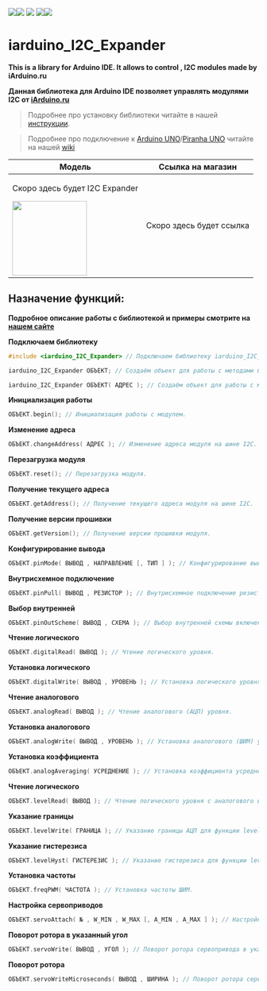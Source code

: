 [![](https://iarduino.ru/img/logo.svg)](https://iarduino.ru)[![](https://wiki.iarduino.ru/img/git-shop.svg?3)](https://iarduino.ru) [![](https://wiki.iarduino.ru/img/git-wiki.svg?2)](https://wiki.iarduino.ru) [![](https://wiki.iarduino.ru/img/git-lesson.svg?2)](https://lesson.iarduino.ru)[![](https://wiki.iarduino.ru/img/git-forum.svg?2)](http://forum.trema.ru)

# iarduino\_I2C\_Expander

**This is a library for Arduino IDE. It allows to control [](), I2C modules made by iArduino.ru**

**Данная библиотека для Arduino IDE позволяет управлять модулями I2C []() от [iArduino.ru](https://iarduino.ru)**

> Подробнее про установку библиотеки читайте в нашей [инструкции](https://wiki.iarduino.ru/page/Installing_libraries/).

> Подробнее про подключение к [Arduino UNO](https://iarduino.ru/shop/boards/arduino-uno-r3.html)/[Piranha UNO](https://iarduino.ru/shop/boards/piranha-uno-r3.html) читайте на нашей [wiki]()


| Модель | Ссылка на магазин |
|---|---|
| <p>Скоро здесь будет I2C Expander</p> <img src="https://wiki.iarduino.ru/img/resources/xxxx/xxxx.svg" width="150px"></img>| Скоро здесь будет ссылка |


## Назначение функций:

**Подробное описание работы с библиотекой и примеры смотрите на [нашем сайте](about:blank)**

**Подключаем библиотеку** 

```C++
#include <iarduino_I2C_Expander> // Подключаем библиотеку iarduino_I2C_Expander для работы с модулем.

iarduino_I2C_Expander ОБЪЕКТ; // Создаём объект для работы с методами библиотеки без указания адреса модуля на шине I2C.

iarduino_I2C_Expander ОБЪЕКТ( АДРЕС ); // Создаём объект для работы с методами библиотеки указывая адрес модуля на шине I2C.
```

**Инициализация работы** 

```C++
ОБЪЕКТ.begin(); // Инициализация работы с модулем.
```

**Изменение адреса** 

```C++
ОБЪЕКТ.changeAddress( АДРЕС ); // Изменение адреса модуля на шине I2C.
```

**Перезагрузка модуля**

```C++
ОБЪЕКТ.reset(); // Перезагрузка модуля.
```

**Получение текущего адреса** 

```C++
ОБЪЕКТ.getAddress(); // Получение текущего адреса модуля на шине I2C.
```

**Получение версии прошивки** 

```C++
ОБЪЕКТ.getVersion(); // Получение версии прошивки модуля.
```

**Конфигурирование вывода**

```C++
ОБЪЕКТ.pinMode( ВЫВОД , НАПРАВЛЕНИЕ [, ТИП ] ); // Конфигурирование вывода.
```

**Внутрисхемное подключение** 

```C++
ОБЪЕКТ.pinPull( ВЫВОД , РЕЗИСТОР ); // Внутрисхемное подключение резистора к выводу.
```

**Выбор внутренней** 

```C++
ОБЪЕКТ.pinOutScheme( ВЫВОД , СХЕМА ); // Выбор внутренней схемы включения выхода.
```

**Чтение логического** 

```C++
ОБЪЕКТ.digitalRead( ВЫВОД ); // Чтение логического уровня.
```

**Установка логического** 

```C++
ОБЪЕКТ.digitalWrite( ВЫВОД , УРОВЕНЬ ); // Установка логического уровня.
```

**Чтение аналогового** 

```C++
ОБЪЕКТ.analogRead( ВЫВОД ); // Чтение аналогового (АЦП) уровня.
```

**Установка аналогового** 

```C++
ОБЪЕКТ.analogWrite( ВЫВОД , УРОВЕНЬ ); // Установка аналогового (ШИМ) уровня.
```

**Установка коэффициента** 

```C++
ОБЪЕКТ.analogAveraging( УСРЕДНЕНИЕ ); // Установка коэффициента усреднения АЦП.
```

**Чтение логического** 

```C++
ОБЪЕКТ.levelRead( ВЫВОД ); // Чтение логического уровня с аналогового входа.
```

**Указание границы** 

```C++
ОБЪЕКТ.levelWrite( ГРАНИЦА ); // Указание границы АЦП для функции levelRead().
```

**Указание гистерезиса** 

```C++
ОБЪЕКТ.levelHyst( ГИСТЕРЕЗИС ); // Указание гистерезиса для функции levelRead().
```

**Установка частоты** 

```C++
ОБЪЕКТ.freqPWM( ЧАСТОТА ); // Установка частоты ШИМ.
```

**Настройка сервоприводов**

```C++
ОБЪЕКТ.servoAttach( № , W_MIN , W_MAX [, A_MIN , A_MAX ] ); // Настройка сервоприводов.
```

**Поворот ротора в указанный угол** 

```C++
ОБЪЕКТ.servoWrite( ВЫВОД , УГОЛ ); // Поворот ротора сервопривода в указанный угол.
```

**Поворот ротора** 

```C++
ОБЪЕКТ.servoWriteMicroseconds( ВЫВОД , ШИРИНА ); // Поворот ротора сервопривода.
```

